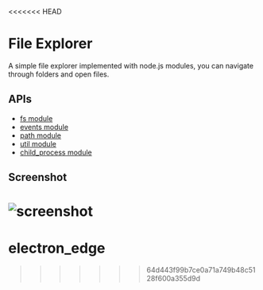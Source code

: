 <<<<<<< HEAD
# File Explorer

A simple file explorer implemented with node.js modules, you can navigate through
folders and open files.

## APIs

* [fs module](http://nodejs.org/api/fs.html)
* [events module](http://nodejs.org/api/events.html)
* [path module](http://nodejs.org/api/path.html)
* [util module](http://nodejs.org/api/util.html)
* [child_process module](http://nodejs.org/api/child_process.html)

## Screenshot

![screenshot](/file-explorer/screenshot/screenshot.png)
=======
# electron_edge
>>>>>>> 64d443f99b7ce0a71a749b48c5128f600a355d9d
